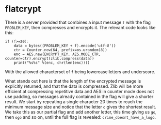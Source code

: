# flatcrypt

There is a server provided that combines a input message `f` with the flag `PROBLEM_KEY`, then compresses and encrypts it. The relevant code looks like this:

```
if (f>=20):
    data = bytes((PROBLEM_KEY + f).encode('utf-8'))
    ctr = Counter.new(64, prefix=os.urandom(8))
    enc = AES.new(ENCRYPT_KEY, AES.MODE_CTR, counter=ctr).encrypt(zlib.compress(data))
    print("%s%s" %(enc, chr(len(enc))))
```
With the allowed characterset of `f` being lowercase letters and underscore.

What stands out here is that the length of the encrypted message is explicitly returned, and that the data is compressed. Zlib will be more efficient at compressing repetitive data and AES in counter mode does not use padding, so messages already contained in the flag will give a shorter result. We start by repeating a single character 20 times to reach the minimum message size and notice that the letter `o` gives the shortest result. We take this as our partial flag and add another letter, this time giving us `go`, then `ogo` and so on, until the full flag is revealed: `crime_doesnt_have_a_logo`.